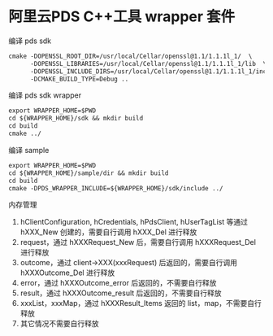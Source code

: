 # 阿里云PDS C++工具 wrapper 套件

编译 pds sdk

``` txt
cmake -DOPENSSL_ROOT_DIR=/usr/local/Cellar/openssl@1.1/1.1.1l_1/  \
      -DOPENSSL_LIBRARIES=/usr/local/Cellar/openssl@1.1/1.1.1l_1/lib  \
      -DOPENSSL_INCLUDE_DIRS=/usr/local/Cellar/openssl@1.1/1.1.1l_1/include/ \
      -DCMAKE_BUILD_TYPE=Debug ..
```

编译 pds sdk wrapper

``` txt
export WRAPPER_HOME=$PWD
cd ${WRAPPER_HOME}/sdk && mkdir build
cd build
cmake ../
```

编译 sample

``` txt
export WRAPPER_HOME=$PWD
cd ${WRAPPER_HOME}/sample/dir && mkdir build
cd build
cmake -DPDS_WRAPPER_INCLUDE=${WRAPPER_HOME}/sdk/include ../
```

内存管理

1. hClientConfiguration, hCredentials, hPdsClient, hUserTagList 等通过 hXXX_New 创建的，需要自行调用 hXXX_Del 进行释放
2. request，通过 hXXXRequest_New 后，需要自行调用 hXXXRequest_Del 进行释放
3. outcome，通过 client->XXX(xxxRequest) 后返回的，需要自行调用 hXXXOutcome_Del 进行释放
4. error，通过 hXXXOutcome_error 后返回的，不需要自行释放
5. result，通过 hXXXOutcome_result 后返回的，不需要自行释放
6. xxxList，xxxMap，通过 hXXXResult_Items 返回的 list，map，不需要自行释放
7. 其它情况不需要自行释放

